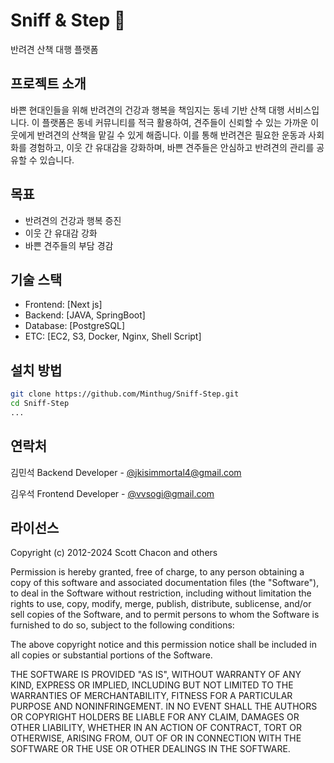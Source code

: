 # Sniff & Step 🐾

반려견 산책 대행 플랫폼

## 프로젝트 소개

바쁜 현대인들을 위해 반려견의 건강과 행복을 책임지는 동네 기반 산책 대행 서비스입니다. 이 플랫폼은 동네 커뮤니티를 적극 활용하여, 견주들이 신뢰할 수 있는 가까운 이웃에게 반려견의 산책을 맡길 수 있게 해줍니다. 이를 통해 반려견은 필요한 운동과 사회화를 경험하고, 이웃 간 유대감을 강화하며, 바쁜 견주들은 안심하고 반려견의 관리를 공유할 수 있습니다.

## 목표

- 반려견의 건강과 행복 증진
- 이웃 간 유대감 강화
- 바쁜 견주들의 부담 경감

## 기술 스택

- Frontend: [Next js]
- Backend: [JAVA, SpringBoot]
- Database: [PostgreSQL]
- ETC: [EC2, S3, Docker, Nginx, Shell Script]

## 설치 방법

```bash
git clone https://github.com/Minthug/Sniff-Step.git
cd Sniff-Step
...
```

## 연락처

김민석 Backend Developer - [@jkisimmortal4@gmail.com](mailto:jkisimmortal4@gmail.com)

김우석 Frontend Developer - [@vvsogi@gmail.com](mailto:vvsogi@gamil.com)

## 라이선스

Copyright (c) 2012-2024 Scott Chacon and others

Permission is hereby granted, free of charge, to any person obtaining
a copy of this software and associated documentation files (the
"Software"), to deal in the Software without restriction, including
without limitation the rights to use, copy, modify, merge, publish,
distribute, sublicense, and/or sell copies of the Software, and to
permit persons to whom the Software is furnished to do so, subject to
the following conditions:

The above copyright notice and this permission notice shall be
included in all copies or substantial portions of the Software.

THE SOFTWARE IS PROVIDED "AS IS", WITHOUT WARRANTY OF ANY KIND,
EXPRESS OR IMPLIED, INCLUDING BUT NOT LIMITED TO THE WARRANTIES OF
MERCHANTABILITY, FITNESS FOR A PARTICULAR PURPOSE AND
NONINFRINGEMENT. IN NO EVENT SHALL THE AUTHORS OR COPYRIGHT HOLDERS BE
LIABLE FOR ANY CLAIM, DAMAGES OR OTHER LIABILITY, WHETHER IN AN ACTION
OF CONTRACT, TORT OR OTHERWISE, ARISING FROM, OUT OF OR IN CONNECTION
WITH THE SOFTWARE OR THE USE OR OTHER DEALINGS IN THE SOFTWARE.
